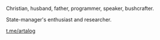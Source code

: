 Christian, husband, father, programmer, speaker, bushcrafter.

State-manager's enthusiast and researcher.

[t.me/artalog](https://t.me/artalog)



